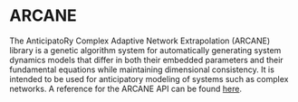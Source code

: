# ARCANE
The AnticipatoRy Complex Adaptive Network Extrapolation (ARCANE) library
is a genetic algorithm system for automatically generating system dynamics
models that differ in both their embedded parameters and their fundamental
equations while maintaining dimensional consistency. It is intended to be
used for anticipatory modeling of systems such as complex networks. A
reference for the ARCANE API can be found
[here](http://drmichaelnorth.github.io/ARCANE-Spark/docs).
